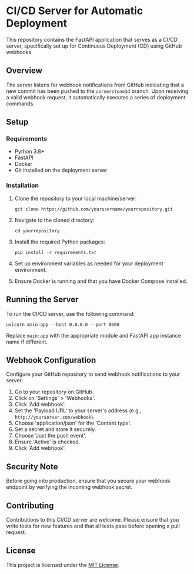 # CI/CD Server for Automatic Deployment

This repository contains the FastAPI application that serves as a CI/CD server, specifically set up for Continuous Deployment (CD) using GitHub webhooks.

## Overview

The server listens for webhook notifications from GitHub indicating that a new commit has been pushed to the `cornerstone3d` branch. Upon receiving a valid webhook request, it automatically executes a series of deployment commands.

## Setup

### Requirements

- Python 3.8+
- FastAPI
- Docker
- Git installed on the deployment server

### Installation

1. Clone the repository to your local machine/server:

   ```shell
   git clone https://github.com/yourusername/yourrepository.git
   ```

2. Navigate to the cloned directory:

   ```shell
   cd yourrepository
   ```

3. Install the required Python packages:

   ```shell
   pip install -r requirements.txt
   ```

4. Set up environment variables as needed for your deployment environment.

5. Ensure Docker is running and that you have Docker Compose installed.

## Running the Server

To run the CI/CD server, use the following command:

```shell
uvicorn main:app --host 0.0.0.0 --port 8000
```

Replace `main:app` with the appropriate module and FastAPI app instance name if different.

## Webhook Configuration

Configure your GitHub repository to send webhook notifications to your server:

1. Go to your repository on GitHub.
2. Click on 'Settings' > 'Webhooks'.
3. Click 'Add webhook'.
4. Set the 'Payload URL' to your server's address (e.g., `http://yourserver.com/webhook`).
5. Choose 'application/json' for the 'Content type'.
6. Set a secret and store it securely.
7. Choose 'Just the push event'.
8. Ensure 'Active' is checked.
9. Click 'Add webhook'.

## Security Note

Before going into production, ensure that you secure your webhook endpoint by verifying the incoming webhook secret.

## Contributing

Contributions to this CI/CD server are welcome. Please ensure that you write tests for new features and that all tests pass before opening a pull request.

## License

This project is licensed under the [MIT License](LICENSE).
